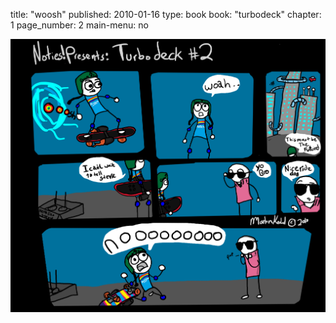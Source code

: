 title: "woosh"
published: 2010-01-16
type: book
book: "turbodeck"
chapter: 1
page_number: 2
main-menu: no

![thesecondpage](/static/images/turbodeck2.png)
